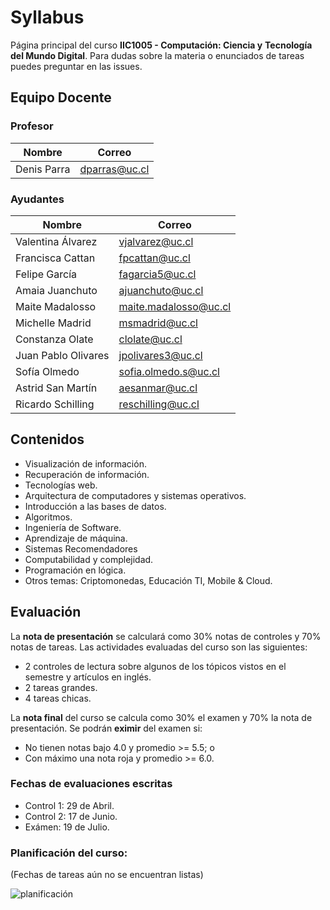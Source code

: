# Syllabus
Página principal del curso **IIC1005 - Computación: Ciencia y** 
**Tecnología del Mundo Digital**.
Para dudas sobre la materia o enunciados de tareas puedes preguntar en las issues.

## Equipo Docente

### Profesor

| Nombre                  | Correo                        |
| ----------------------- | ----------------------------- |
| Denis Parra             | dparras@uc.cl                 |

### Ayudantes

| Nombre              | Correo               |
| ------------------- | -------------------- |
| Valentina Álvarez   | vjalvarez@uc.cl      |
| Francisca Cattan    | fpcattan@uc.cl       |
| Felipe García       | fagarcia5@uc.cl      |
| Amaia Juanchuto     | ajuanchuto@uc.cl     |
| Maite Madalosso     | maite.madalosso@uc.cl|
| Michelle Madrid     | msmadrid@uc.cl       |
| Constanza Olate     | clolate@uc.cl        |
| Juan Pablo Olivares | jpolivares3@uc.cl    |
| Sofía Olmedo        | sofia.olmedo.s@uc.cl |
| Astrid San Martín   | aesanmar@uc.cl       |
| Ricardo Schilling   | reschilling@uc.cl    |


## Contenidos
- Visualización de información.
- Recuperación de información.
- Tecnologías web.
- Arquitectura de computadores y sistemas operativos.
- Introducción a las bases de datos.
- Algoritmos.
- Ingeniería de Software.
- Aprendizaje de máquina.
- Sistemas Recomendadores
- Computabilidad y complejidad.
- Programación en lógica.
- Otros temas: Criptomonedas, Educación TI, Mobile & Cloud.


## Evaluación
La **nota de presentación** se calculará como 30% notas de controles y 
70% notas de tareas. Las actividades evaluadas del curso son las 
siguientes:
- 2 controles de lectura sobre algunos de los tópicos vistos en el 
semestre y artículos en inglés.
- 2 tareas grandes.
- 4 tareas chicas.

La **nota final** del curso se calcula como 30% el examen y 70% la nota 
de presentación. Se podrán **eximir** del examen si:
- No tienen notas bajo 4.0 y promedio  >= 5.5; o
- Con máximo una nota roja y promedio >= 6.0.

### Fechas de evaluaciones escritas

- Control 1: 29 de Abril.
- Control 2: 17 de Junio.
- Exámen: 19 de Julio.

### Planificación del curso:

(Fechas de tareas aún no se encuentran listas)

![planificación](https://user-images.githubusercontent.com/42452128/112327603-525ff180-8c94-11eb-880f-409284ad3375.png)
